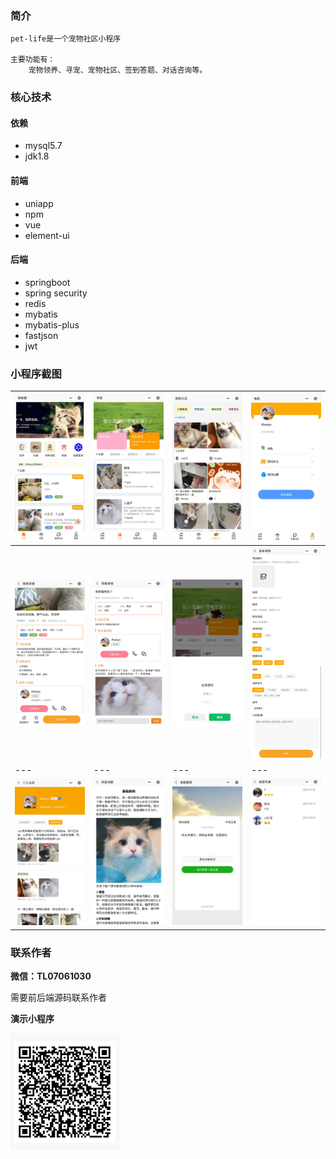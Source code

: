 ### 简介
    pet-life是一个宠物社区小程序

    主要功能有：
        宠物领养、寻宠、宠物社区、签到答题、对话咨询等。

### 核心技术
#### 依赖
- mysql5.7
- jdk1.8
#### 前端
- uniapp
- npm
- vue
- element-ui
#### 后端
- springboot
- spring security
- redis
- mybatis
- mybatis-plus
- fastjson
- jwt

### 小程序截图
|![输入图片说明](imgs/DF3D15EF052DDC53674240C6940FD8A4.jpg)|![输入图片说明](imgs/8F0E8E9BD0189F07233759EC0D5ACC1E.jpg)|![输入图片说明](imgs/74C88C49D11715596A493C9F355A0BDA.jpg)|![输入图片说明](imgs/CCB0B465E7899C177114BF637855005D.jpg)|
|---|---|---|---|
|![输入图片说明](imgs/950B1BCB0D7BC2F8B768B40003C445FE.jpg)|![输入图片说明](imgs/C5DA1D858766518EDDA70213B0209389.jpg)|![输入图片说明](imgs/0DBA62F1FFCFF7ADE136AEB365D6B4C6%20-%20%E5%89%AF%E6%9C%AC.jpg)|![输入图片说明](imgs/3C2B0636550EBEF8070EFECD45C52AEF.jpg)|
|---|---|---|---|
|![输入图片说明](imgs/76DCFD3438255FE4E813B221AB4F2384.jpg)|![输入图片说明](imgs/CD31D18331CCFBB5D4FEAD22EF829125.jpg)|![输入图片说明](imgs/EBCEB148A28ECCE784F11D390D0B5F34.jpg)|![输入图片说明](imgs/2D40AEA666CFE5085044803DD9AB6749.jpg)|

### 联系作者
 **微信：TL07061030** 

需要前后端源码联系作者


 **演示小程序** 

![输入图片说明](imgs/tybxcx.png)
